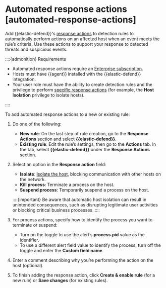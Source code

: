 # Automated response actions [automated-response-actions]

Add {{elastic-defend}}'s [response actions](../../../solutions/security/endpoint-response-actions.md) to detection rules to automatically perform actions on an affected host when an event meets the rule’s criteria. Use these actions to support your response to detected threats and suspicious events.

::::{admonition} Requirements
* Automated response actions require an [Enterprise subscription](https://www.elastic.co/pricing).
* Hosts must have {{agent}} installed with the {{elastic-defend}} integration.
* Your user role must have the ability to create detection rules and the privilege to perform [specific response actions](../../../solutions/security/endpoint-response-actions.md#response-action-commands) (for example, the **Host Isolation** privilege to isolate hosts).

::::


To add automated response actions to a new or existing rule:

1. Do one of the following:

    * **New rule**: On the last step of rule creation, go to the **Response Actions** section and select **{{elastic-defend}}**.
    * **Existing rule**: Edit the rule’s settings, then go to the **Actions** tab. In the tab, select **{{elastic-defend}}** under the **Response Actions** section.

2. Select an option in the **Response action** field:

    * **Isolate**: [Isolate the host](../../../solutions/security/endpoint-response-actions/isolate-host.md), blocking communication with other hosts on the network.
    * **Kill process**: Terminate a process on the host.
    * **Suspend process**: Temporarily suspend a process on the host.

    ::::{important}
    Be aware that automatic host isolation can result in unintended consequences, such as disrupting legitimate user activities or blocking critical business processes.
    ::::

3. For process actions, specify how to identify the process you want to terminate or suspend:

    * Turn on the toggle to use the alert’s **process.pid** value as the identifier.
    * To use a different alert field value to identify the process, turn off the toggle and enter the **Custom field name**.

4. Enter a comment describing why you’re performing the action on the host (optional).
5. To finish adding the response action, click **Create & enable rule** (for a new rule) or **Save changes** (for existing rules).
